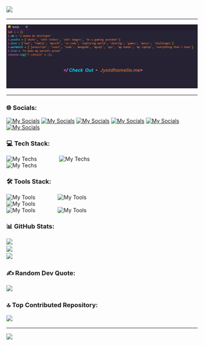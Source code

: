 <img src="https://readme-typing-svg.demolab.com?font=&pause=1000&color=36BCF7FF&center=true&random=false&width=1000&lines=Hey+There!+%F0%9F%91%8B;I'm+Jyot+Dhamelia!"/>
<hr/>

![profile](/GithubBanner.jpg)
<hr/>

### 🌐 Socials:
[![My Socials](https://skillicons.dev/icons?i=linkedin)](https://www.linkedin.com/in/jyotdhamelia)
[![My Socials](https://skillicons.dev/icons?i=gmail)](https://mail.google.com/mail/?view=cm&fs=1&to=jyotdhamelia@gmail.com)
[![My Socials](https://skillicons.dev/icons?i=codepen)](https://codepen.io/JYOT-DHAMELIA)
[![My Socials](https://skills.syvixor.com/api/icons?i=x)](https://twitter.com/JyotDhamelia)
[![My Socials](https://skills.syvixor.com/api/icons?i=devto)](https://dev.to/jyot_dhamelia)
[![My Socials](https://skills.syvixor.com/api/icons?i=bento)](https://bento.me/jyot)

### 💻 Tech Stack:
![My Techs](https://skills.syvixor.com/api/icons?i=c,java,markdown) &nbsp;&nbsp;&nbsp;&nbsp;&nbsp;&nbsp;&nbsp;&nbsp;&nbsp;&nbsp;&nbsp;&nbsp;&nbsp; 
![My Techs](https://skills.syvixor.com/api/icons?i=pug,ejs) <br/>
![My Techs](https://skills.syvixor.com/api/icons?i=html,css3,bootstrap,tailwindcss,materialui,javascript,typescript,reactjs,redux,nextjs,nodejs,expressjs,mysql,mongodb,firebase)

### 🛠 Tools Stack:
![My Tools](https://skills.syvixor.com/api/icons?i=git,npm,pnpm,yarn,vite) &nbsp;&nbsp;&nbsp;&nbsp;&nbsp;&nbsp;&nbsp;&nbsp;&nbsp;&nbsp;&nbsp;&nbsp;&nbsp; 
![My Tools](https://skills.syvixor.com/api/icons?i=jest,postman,swagger,thunderclient) &nbsp;&nbsp;&nbsp;&nbsp;&nbsp;&nbsp;&nbsp;&nbsp;&nbsp;&nbsp;&nbsp;&nbsp;&nbsp; <br/>
![My Tools](https://skills.syvixor.com/api/icons?i=github,bitbucket,vercel,netlify,render,railway,digitalocean) &nbsp;&nbsp;&nbsp;&nbsp;&nbsp;&nbsp;&nbsp;&nbsp;&nbsp;&nbsp;&nbsp;&nbsp;&nbsp; <br/>
![My Tools](https://skills.syvixor.com/api/icons?i=visualstudiocode,cursor,trae,windsurf) &nbsp;&nbsp;&nbsp;&nbsp;&nbsp;&nbsp;&nbsp;&nbsp;&nbsp;&nbsp;&nbsp;&nbsp;&nbsp; 
![My Tools](https://skills.syvixor.com/api/icons?i=chatgpt,googlegemini,claudeai,bolt,perplexity) &nbsp;&nbsp;&nbsp;&nbsp;&nbsp;&nbsp;&nbsp;&nbsp;&nbsp;&nbsp;&nbsp;&nbsp;&nbsp; 

### 📊 GitHub Stats:
![](https://github-readme-stats.vercel.app/api?username=JyotDhamelia&theme=nord&hide_border=true&count_private=true&show_icons=true&rank_icon=github&border_radius=10) <br/>
![](https://github-readme-streak-stats.herokuapp.com/?user=JyotDhamelia&theme=nord&hide_border=true) <br/>
![](https://github-readme-stats.vercel.app/api/top-langs/?username=JyotDhamelia&theme=nord&hide_border=true&include_all_commits=false&count_private=false&layout=donut-vertical)

### ✍️ Random Dev Quote:
![](https://quotes-github-readme.vercel.app/api?type=vertical&theme=nord)

### 🔝 Top Contributed Repository:
![](https://github-contributor-stats.vercel.app/api?username=JyotDhamelia&limit=5&theme=nord&hide_border=true&combine_all_yearly_contributions=true)

<hr/>
<img src="https://readme-typing-svg.demolab.com?font=Fira+Code&pause=1000&color=36BCF7FF&center=true&random=false&width=1000&lines=Thanks+for+visiting!"/>
